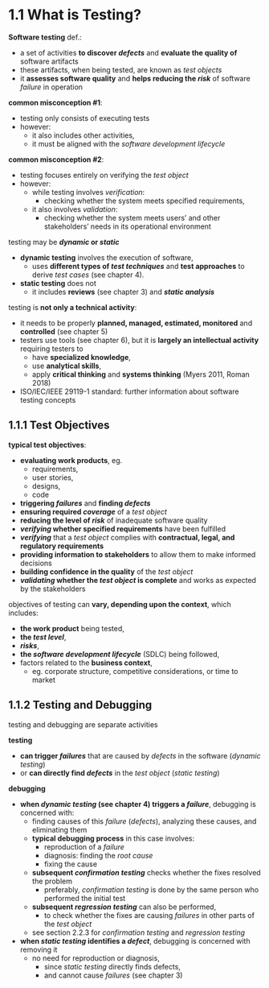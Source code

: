 # 1.1 What is Testing?

**Software testing** def.:
* a set of activities **to discover *defects*** and **evaluate the quality of** software artifacts
* these artifacts, when being tested, are known as *test objects*
* it **assesses software quality** and **helps reducing the *risk*** of software *failure* in operation

**common misconception #1**:
* testing only consists of executing tests
* however:
  + it also includes other activities,
  + it must be aligned with the *software development lifecycle*

**common misconception #2**:
* testing focuses entirely on verifying the *test object*
* however:
  + while testing involves *verification*:
    - checking whether the system meets specified requirements,
  + it also involves *validation*:
    - checking whether the system meets users’ and other stakeholders’ needs in its operational environment

testing may be ***dynamic* or *static***
* **dynamic testing** involves the execution of software,
  + uses **different types of *test techniques*** and **test approaches** to derive *test cases* (see chapter 4).
* **static testing** does not
  + it includes **reviews** (see chapter 3) and ***static analysis***

testing is **not only a technical activity**:
* it needs to be properly **planned, managed, estimated, monitored** and **controlled** (see chapter 5)
* testers use tools (see chapter 6), but it is **largely an intellectual activity** requiring testers to
  + have **specialized knowledge**,
  + use **analytical skills**,
  + apply **critical thinking** and **systems thinking** (Myers 2011, Roman 2018)
* ISO/IEC/IEEE 29119-1 standard: further information about software testing concepts

## 1.1.1 Test Objectives

**typical test objectives**:
* **evaluating work products**, eg.
  + requirements,
  + user stories,
  + designs,
  + code
* **triggering *failures*** and **finding *defects***
* **ensuring required *coverage*** of a *test object*
* **reducing the level of *risk*** of inadequate software quality
* ***verifying* whether specified requirements** have been fulfilled
* ***verifying*** that a *test object* complies with **contractual, legal, and regulatory requirements**
* **providing information to stakeholders** to allow them to make informed decisions
* **building confidence in the quality** of the *test object*
* ***validating* whether the *test object* is complete** and works as expected by the stakeholders

objectives of testing can **vary, depending upon the context**, which includes:
* **the work product** being tested,
* **the *test level***,
* ***risks***,
* **the *software development lifecycle*** (SDLC) being followed,
* factors related to the **business context**,
  + eg. corporate structure, competitive considerations, or time to market

## 1.1.2 Testing and Debugging

testing and debugging are separate activities

**testing**
* **can trigger *failures*** that are caused by *defects* in the software (*dynamic testing*)
* or **can directly find *defects*** in the *test object* (*static testing*)

**debugging**
* **when *dynamic testing* (see chapter 4) triggers a *failure***, debugging is concerned with:
  + finding causes of this *failure* (*defects*), analyzing these causes, and eliminating them
  + **typical debugging process** in this case involves:
    - reproduction of a *failure*
    - diagnosis: finding the *root cause*
    - fixing the cause
  + **subsequent *confirmation testing*** checks whether the fixes resolved the problem
    - preferably, *confirmation testing* is done by the same person who performed the initial test
  + **subsequent *regression testing*** can also be performed,
    - to check whether the fixes are causing *failures* in other parts of the *test object*
  + see section 2.2.3 for *confirmation testing* and *regression testing*
* **when *static testing* identifies a *defect***, debugging is concerned with removing it
  + no need for reproduction or diagnosis,
    - since *static testing* directly finds defects,
    - and cannot cause *failures* (see chapter 3)
